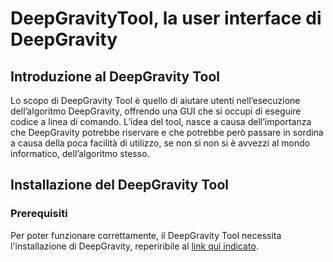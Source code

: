 # DeepGravityTool, la user interface di DeepGravity

## Introduzione al DeepGravity Tool
Lo scopo di DeepGravity Tool è quello di aiutare utenti nell’esecuzione dell’algoritmo DeepGravity, offrendo una GUI che si occupi di eseguire codice a linea di comando. L’idea del tool, nasce a causa dell’importanza che DeepGravity potrebbe riservare e che potrebbe però passare in sordina a causa della poca facilità di utilizzo, se non si non si è avvezzi al mondo informatico, dell’algoritmo stesso.

## Installazione del DeepGravity Tool
### Prerequisiti
Per poter funzionare correttamente, il DeepGravity Tool necessita l'installazione di DeepGravity, reperiribile al [link qui indicato](https://github.com/scikit-mobility/DeepGravity).
